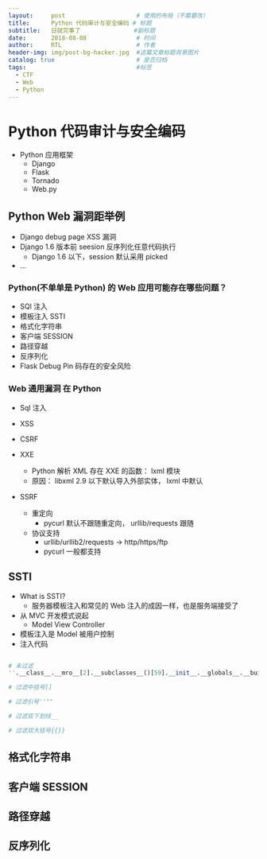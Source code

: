 ```yaml
---
layout:     post                    # 使用的布局（不需要改）
title:      Python 代码审计与安全编码 # 标题
subtitle:   日就完事了               #副标题
date:       2018-08-08              # 时间
author:     RTL                     # 作者
header-img: img/post-bg-hacker.jpg  #这篇文章标题背景图片
catalog: true                       # 是否归档
tags:                               #标签
  - CTF
  - Web
  - Python
---
```


# Python 代码审计与安全编码

- Python 应用框架
  - Django
  - Flask
  - Tornado
  - Web.py

## Python Web 漏洞距举例

- Django debug page XSS 漏洞
- Django 1.6 版本前 seesion 反序列化任意代码执行
  - Django 1.6 以下，session 默认采用 picked
- ...

### Python(不单单是 Python) 的 Web 应用可能存在哪些问题？

- SQl 注入
- 模板注入 SSTI
- 格式化字符串
- 客户端 SESSION
- 路径穿越
- 反序列化
- Flask Debug Pin 码存在的安全风险

### Web 通用漏洞 在 Python

- Sql 注入
- XSS
- CSRF

- XXE
  - Python 解析 XML 存在 XXE 的函数： lxml 模块
  - 原因： libxml 2.9 以下默认导入外部实体， lxml 中默认
- SSRF
  - 重定向
    - pycurl 默认不跟随重定向， urllib/requests 跟随
  - 协议支持
    - urllib/urllib2/requests -> http/https/ftp
    - pycurl 一般都支持

## SSTI

- What is SSTI?
  - 服务器模板注入和常见的 Web 注入的成因一样，也是服务端接受了
- 从 MVC 开发模式说起
  - Model View Controller
- 模板注入是 Model 被用户控制
- 注入代码

```py

# 未过滤
''.__class__.__mro__[2].__subclasses__()[59].__init__.__globals__.__builtins__.__import__('os').popen('ls').read()

# 过滤中括号[]

# 过滤引号''""

# 过滤双下划线__

# 过滤双大括号{{}}

```

## 格式化字符串

## 客户端 SESSION

## 路径穿越

## 反序列化
